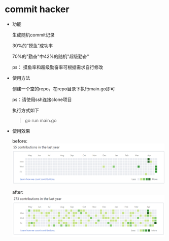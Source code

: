 # commit hacker

- 功能

    生成随机commit记录
    
    30%的“摸鱼”成功率
    
    70%的"勤奋"中42%的随机"超级勤奋"
    
    ps： 摸鱼率和超级勤奋率可根据需求自行修改

- 使用方法

    创建一个空的repo，在repo目录下执行main.go即可

    ps：请使用ssh连接clone项目

    执行方式如下

    > go run main.go

- 使用效果

    before:
    ![before](image/before.png)

    after:
    ![after](image/after.png)
